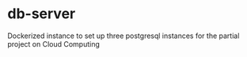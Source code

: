 # db-server
Dockerized instance to set up three postgresql instances for the partial project on Cloud Computing
